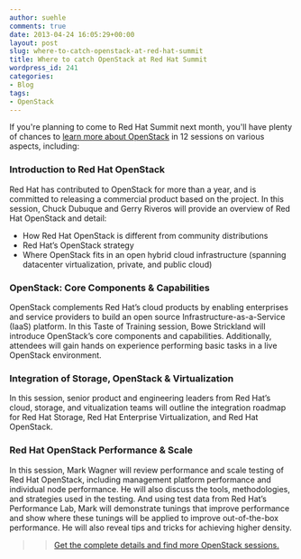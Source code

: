 ```yaml
---
author: suehle
comments: true
date: 2013-04-24 16:05:29+00:00
layout: post
slug: where-to-catch-openstack-at-red-hat-summit
title: Where to catch OpenStack at Red Hat Summit
wordpress_id: 241
categories:
- Blog
tags:
- OpenStack
---
```


If you're planning to come to Red Hat Summit next month, you'll have plenty of chances to [learn more about OpenStack](http://www.redhat.com/summit/sessions/topics/openstack.html) in 12 sessions on various aspects, including:

### Introduction to Red Hat OpenStack

Red Hat has contributed to OpenStack for more than a year, and is committed to releasing a commercial product based on the project. In this session, Chuck Dubuque and Gerry Riveros will provide an overview of Red Hat OpenStack and detail:

  * How Red Hat OpenStack is different from community distributions
  * Red Hat’s OpenStack strategy
  * Where OpenStack fits in an open hybrid cloud infrastructure (spanning datacenter virtualization, private, and public cloud)

### OpenStack: Core Components & Capabilities

OpenStack complements Red Hat’s cloud products by enabling enterprises and service providers to build an open source Infrastructure-as-a-Service (IaaS) platform. In this Taste of Training session, Bowe Strickland will introduce OpenStack’s core components and capabilities. Additionally, attendees will gain hands on experience performing basic tasks in a live OpenStack environment.

### Integration of Storage, OpenStack & Virtualization

In this session, senior product and engineering leaders from Red Hat’s cloud, storage, and vitualization teams will outline the integration roadmap for Red Hat Storage, Red Hat Enterprise Virtualization, and Red Hat OpenStack.

### Red Hat OpenStack Performance & Scale

In this session, Mark Wagner will review performance and scale testing of Red Hat OpenStack, including management platform performance and individual node performance. He will also discuss the tools, methodologies, and strategies used in the testing. And using test data from Red Hat’s Performance Lab, Mark will demonstrate tunings that improve performance and show where these tunings will be applied to improve out-of-the-box performance. He will also reveal tips and tricks for achieving higher density.

>> [Get the complete details and find more OpenStack sessions.](http://www.redhat.com/summit/sessions/topics/openstack.html)
